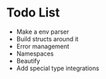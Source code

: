 # Todo List

- Make a env parser
- Build structs around it
- Error management
- Namespaces
- Beautify
- Add special type integrations
